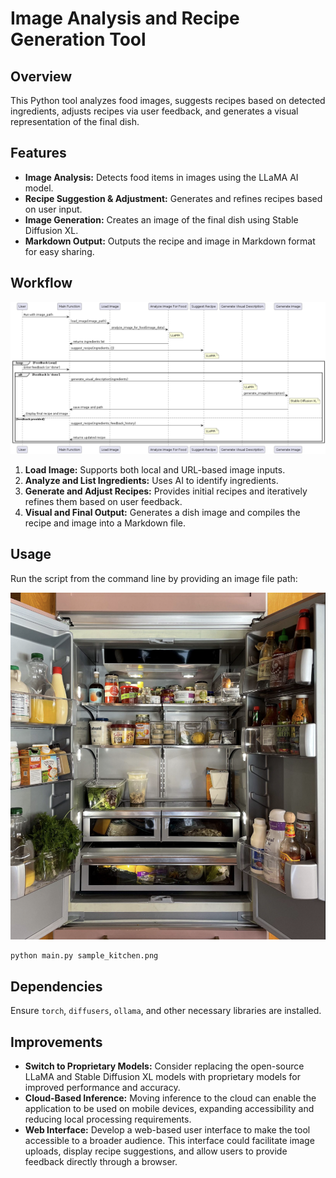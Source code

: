 # Image Analysis and Recipe Generation Tool

## Overview

This Python tool analyzes food images, suggests recipes based on detected ingredients, adjusts recipes via user
feedback, and generates a visual representation of the final dish.

## Features

- **Image Analysis:** Detects food items in images using the LLaMA AI model.
- **Recipe Suggestion & Adjustment:** Generates and refines recipes based on user input.
- **Image Generation:** Creates an image of the final dish using Stable Diffusion XL.
- **Markdown Output:** Outputs the recipe and image in Markdown format for easy sharing.

## Workflow

![architecture.png](architecture.png "Architecture")

1. **Load Image:** Supports both local and URL-based image inputs.
2. **Analyze and List Ingredients:** Uses AI to identify ingredients.
3. **Generate and Adjust Recipes:** Provides initial recipes and iteratively refines them based on user feedback.
4. **Visual and Final Output:** Generates a dish image and compiles the recipe and image into a Markdown file.

## Usage

Run the script from the command line by providing an image file path:

![sample_kitchen.png](sample_kitchen.png)

```bash
python main.py sample_kitchen.png
```

## Dependencies

Ensure `torch`, `diffusers`, `ollama`, and other necessary libraries are installed.

## Improvements

- **Switch to Proprietary Models:** Consider replacing the open-source LLaMA and Stable Diffusion XL models with
  proprietary models for improved performance and accuracy.
- **Cloud-Based Inference:** Moving inference to the cloud can enable the application to be used on mobile devices,
  expanding accessibility and reducing local processing requirements.
- **Web Interface:** Develop a web-based user interface to make the tool accessible to a broader audience. This
  interface could facilitate image uploads, display recipe suggestions, and allow users to provide feedback directly
  through a browser.
